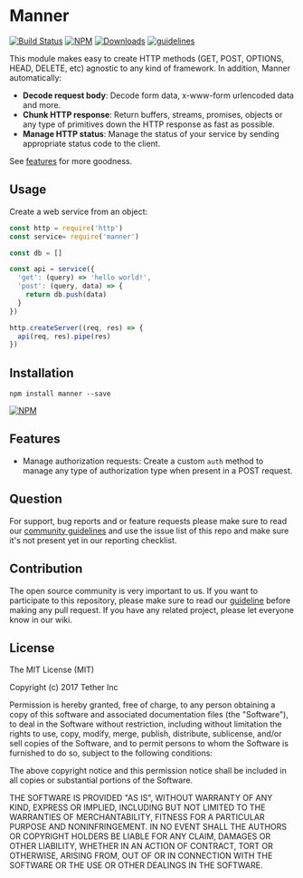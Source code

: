 
# Manner

[![Build Status](https://travis-ci.org/tether/manner.svg?branch=master)](https://travis-ci.org/tether/manner)
[![NPM](https://img.shields.io/npm/v/manner.svg)](https://www.npmjs.com/package/manner)
[![Downloads](https://img.shields.io/npm/dm/manner.svg)](http://npm-stat.com/charts.html?package=manner)
[![guidelines](https://tether.github.io/contribution-guide/badge-guidelines.svg)](https://github.com/tether/contribution-guide)

This module makes easy to create HTTP methods (GET, POST, OPTIONS, HEAD, DELETE, etc) agnostic to any kind of framework. In addition, Manner automatically:
 * **Decode request body**: Decode form data, x-www-form urlencoded data and more.
 * **Chunk HTTP response**: Return buffers, streams, promises, objects or any type of primitives down the HTTP response as fast as possible.
 * **Manage HTTP status**: Manage the status of your service by sending appropriate status code to the client.

See [features](#features) for more goodness.

## Usage

Create a web service from an object:

```javascript
const http = require('http')
const service= require('manner')

const db = []

const api = service({
  'get': (query) => 'hello world!',
  'post': (query, data) => {
    return db.push(data)
  }
})

http.createServer((req, res) => {
  api(req, res).pipe(res)
})
```

## Installation

```shell
npm install manner --save
```

[![NPM](https://nodei.co/npm/manner.png)](https://nodei.co/npm/manner/)

## Features

 * Manage authorization requests: Create a custom `auth` method to manage any type of authorization type when present in a POST request.

## Question

For support, bug reports and or feature requests please make sure to read our
<a href="https://github.com/tether/contribution-guide/blob/master/community.md" target="_blank">community guidelines</a> and use the issue list of this repo and make sure it's not present yet in our reporting checklist.

## Contribution

The open source community is very important to us. If you want to participate to this repository, please make sure to read our <a href="https://github.com/tether/contribution-guide" target="_blank">guideline</a> before making any pull request. If you have any related project, please let everyone know in our wiki.
## License


The MIT License (MIT)

Copyright (c) 2017 Tether Inc

Permission is hereby granted, free of charge, to any person obtaining a copy of this software and associated documentation files (the "Software"), to deal in the Software without restriction, including without limitation the rights to use, copy, modify, merge, publish, distribute, sublicense, and/or sell copies of the Software, and to permit persons to whom the Software is furnished to do so, subject to the following conditions:

The above copyright notice and this permission notice shall be included in all copies or substantial portions of the Software.

THE SOFTWARE IS PROVIDED "AS IS", WITHOUT WARRANTY OF ANY KIND, EXPRESS OR IMPLIED, INCLUDING BUT NOT LIMITED TO THE WARRANTIES OF MERCHANTABILITY, FITNESS FOR A PARTICULAR PURPOSE AND NONINFRINGEMENT. IN NO EVENT SHALL THE AUTHORS OR COPYRIGHT HOLDERS BE LIABLE FOR ANY CLAIM, DAMAGES OR OTHER LIABILITY, WHETHER IN AN ACTION OF CONTRACT, TORT OR OTHERWISE, ARISING FROM, OUT OF OR IN CONNECTION WITH THE SOFTWARE OR THE USE OR OTHER DEALINGS IN THE SOFTWARE.
